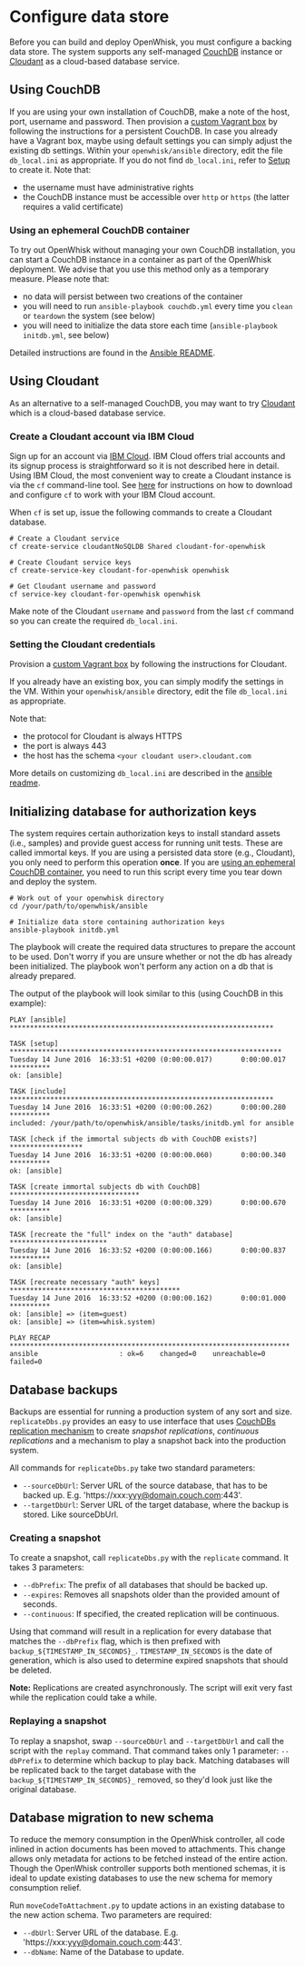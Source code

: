 <!--
#
# Licensed to the Apache Software Foundation (ASF) under one or more
# contributor license agreements.  See the NOTICE file distributed with
# this work for additional information regarding copyright ownership.
# The ASF licenses this file to You under the Apache License, Version 2.0
# (the "License"); you may not use this file except in compliance with
# the License.  You may obtain a copy of the License at
#
#     http://www.apache.org/licenses/LICENSE-2.0
#
# Unless required by applicable law or agreed to in writing, software
# distributed under the License is distributed on an "AS IS" BASIS,
# WITHOUT WARRANTIES OR CONDITIONS OF ANY KIND, either express or implied.
# See the License for the specific language governing permissions and
# limitations under the License.
#
-->

# Configure data store

Before you can build and deploy OpenWhisk, you must configure a backing data store. The system supports any self-managed [CouchDB](#using-couchdb) instance or [Cloudant](#using-cloudant) as a cloud-based database service.

## Using CouchDB

If you are using your own installation of CouchDB, make a note of the host, port, username and password. Then provision a [custom Vagrant box](../vagrant/README.md) by following the instructions for a persistent CouchDB. In case you already have a Vagrant box, maybe using default settings you can simply adjust the existing db settings. Within your `openwhisk/ansible` directory, edit the file `db_local.ini` as appropriate. If you do not find `db_local.ini`, refer to [Setup](../../ansible/README.md#setup) to create it. Note that:

   * the username must have administrative rights
   * the CouchDB instance must be accessible over `http` or `https` (the latter requires a valid certificate)

### Using an ephemeral CouchDB container

To try out OpenWhisk without managing your own CouchDB installation, you can start a CouchDB instance in a container as part of the OpenWhisk deployment. We advise that you use this method only as a temporary measure. Please note that:

  * no data will persist between two creations of the container
  * you will need to run `ansible-playbook couchdb.yml` every time you `clean` or `teardown` the system (see below)
  * you will need to initialize the data store each time (`ansible-playbook initdb.yml`, see below)

Detailed instructions are found in the [Ansible README](../../ansible/README.md).

## Using Cloudant

As an alternative to a self-managed CouchDB, you may want to try [Cloudant](https://cloudant.com) which is a cloud-based database service.

### Create a Cloudant account via IBM Cloud
Sign up for an account via [IBM Cloud](https://bluemix.net). IBM Cloud offers trial accounts and its signup process is straightforward so it is not described here in detail. Using IBM Cloud, the most convenient way to create a Cloudant instance is via the `cf` command-line tool. See [here](https://www.ng.bluemix.net/docs/starters/install_cli.html) for instructions on how to download and configure `cf` to work with your IBM Cloud account.

When `cf` is set up, issue the following commands to create a Cloudant database.

  ```
  # Create a Cloudant service
  cf create-service cloudantNoSQLDB Shared cloudant-for-openwhisk

  # Create Cloudant service keys
  cf create-service-key cloudant-for-openwhisk openwhisk

  # Get Cloudant username and password
  cf service-key cloudant-for-openwhisk openwhisk
  ```

Make note of the Cloudant `username` and `password` from the last `cf` command so you can create the required `db_local.ini`.

### Setting the Cloudant credentials

Provision a [custom Vagrant box](../vagrant/README.md) by following the instructions for Cloudant.

If you already have an existing box, you can simply modify the settings in the VM. Within your `openwhisk/ansible` directory, edit the file `db_local.ini` as appropriate.

Note that:

   * the protocol for Cloudant is always HTTPS
   * the port is always 443
   * the host has the schema `<your cloudant user>.cloudant.com`

More details on customizing `db_local.ini` are described in the [ansible readme](../../ansible/README.md).

## Initializing database for authorization keys

The system requires certain authorization keys to install standard assets (i.e., samples) and provide guest access for running unit tests.
These are called immortal keys. If you are using a persisted data store (e.g., Cloudant), you only need to perform this operation **once**.
If you are [using an ephemeral CouchDB container](#using-an-ephemeral-couchdb-container), you need to run this script every time you tear down and deploy the system.

  ```
  # Work out of your openwhisk directory
  cd /your/path/to/openwhisk/ansible

  # Initialize data store containing authorization keys
  ansible-playbook initdb.yml
  ```

The playbook will create the required data structures to prepare the account to be used.
Don't worry if you are unsure whether or not the db has already been initialized. The playbook won't perform any action on a db that is already prepared.

The output of the playbook will look similar to this (using CouchDB in this example):

  ```
  PLAY [ansible] *****************************************************************

  TASK [setup] *******************************************************************
  Tuesday 14 June 2016  16:33:51 +0200 (0:00:00.017)       0:00:00.017 **********
  ok: [ansible]

  TASK [include] *****************************************************************
  Tuesday 14 June 2016  16:33:51 +0200 (0:00:00.262)       0:00:00.280 **********
  included: /your/path/to/openwhisk/ansible/tasks/initdb.yml for ansible

  TASK [check if the immortal subjects db with CouchDB exists?] ******************
  Tuesday 14 June 2016  16:33:51 +0200 (0:00:00.060)       0:00:00.340 **********
  ok: [ansible]

  TASK [create immortal subjects db with CouchDB] ********************************
  Tuesday 14 June 2016  16:33:51 +0200 (0:00:00.329)       0:00:00.670 **********
  ok: [ansible]

  TASK [recreate the "full" index on the "auth" database] ************************
  Tuesday 14 June 2016  16:33:52 +0200 (0:00:00.166)       0:00:00.837 **********
  ok: [ansible]

  TASK [recreate necessary "auth" keys] ******************************************
  Tuesday 14 June 2016  16:33:52 +0200 (0:00:00.162)       0:00:01.000 **********
  ok: [ansible] => (item=guest)
  ok: [ansible] => (item=whisk.system)

  PLAY RECAP *********************************************************************
  ansible                    : ok=6    changed=0    unreachable=0    failed=0
  ```

## Database backups

Backups are essential for running a production system of any sort and size. `replicateDbs.py` provides an easy to use interface that uses [CouchDBs replication mechanism](https://wiki.apache.org/couchdb/Replication) to create *snapshot replications*, *continuous replications* and a mechanism to play a snapshot back into the production system.

All commands for `replicateDbs.py` take two standard parameters:

* `--sourceDbUrl`: Server URL of the source database, that has to be backed up. E.g. 'https://xxx:yyy@domain.couch.com:443'.
* `--targetDbUrl`: Server URL of the target database, where the backup is stored. Like sourceDbUrl.

### Creating a snapshot

To create a snapshot, call `replicateDbs.py` with the `replicate` command. It takes 3 parameters:

* `--dbPrefix`: The prefix of all databases that should be backed up.
* `--expires`: Removes all snapshots older than the provided amount of seconds.
* `--continuous`: If specified, the created replication will be continuous.

Using that command will result in a replication for every database that matches the `--dbPrefix` flag, which is then prefixed with `backup_${TIMESTAMP_IN_SECONDS}_`. `TIMESTAMP_IN_SECONDS` is the date of generation, which is also used to determine expired snapshots that should be deleted.

**Note:** Replications are created asynchronously. The script will exit very fast while the replication could take a while.

### Replaying a snapshot

To replay a snapshot, swap `--sourceDbUrl` and `--targetDbUrl` and call the script with the `replay` command. That command takes only 1 parameter: `--dbPrefix` to determine which backup to play back. Matching databases will be replicated back to the target database with the `backup_${TIMESTAMP_IN_SECONDS}_` removed, so they'd look just like the original database.

## Database migration to new schema

To reduce the memory consumption in the OpenWhisk controller, all code inlined in action documents has been moved to attachments. This change allows only metadata for actions to be fetched instead of the entire action. Though the OpenWhisk controller supports both mentioned schemas, it is ideal to update existing databases to use the new schema for memory consumption relief.

Run `moveCodeToAttachment.py` to update actions in an existing database to the new action schema. Two parameters are required:

* `--dbUrl`: Server URL of the database. E.g. 'https://xxx:yyy@domain.couch.com:443'.
* `--dbName`: Name of the Database to update.

